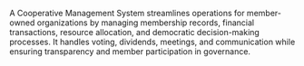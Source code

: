 A Cooperative Management System streamlines operations for member-owned organizations by managing membership records, financial transactions, resource allocation, and democratic decision-making processes. It handles voting, dividends, meetings, and communication while ensuring transparency and member participation in governance.
